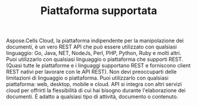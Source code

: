 ﻿---
title: Piattaforma supportata
second_title: Aspose.Cells Cloud Documen
type: docs
url: /it/supported-platforms/
description: Aspose.Cells Cloud supporta Excel per creare, convertire, unire, dividere, proteggere, operazioni di oggetti interni e così via
weight: 50
kwords: Excel, Office Cloud, REST API, Foglio di calcolo, PDF, CSV, Json, Markdown, Piattaforme supportate
---
Aspose.Cells Cloud, la piattaforma indipendente per la manipolazione dei documenti, è un vero REST API che può essere utilizzato con qualsiasi linguaggio: Go, Java, NET, NodeJs, Perl, PHP, Python, Ruby e molti altri. Puoi utilizzarlo con qualsiasi linguaggio o piattaforma che supporti REST. (Quasi tutte le piattaforme e i linguaggi supportano REST e forniscono client REST nativi per lavorare con le API REST). Non devi preoccuparti delle limitazioni di linguaggio o piattaforma. Puoi utilizzarlo con qualsiasi piattaforma: web, desktop, mobile e cloud. API si integra con altri servizi cloud per offrirti la flessibilità di cui hai bisogno durante l'elaborazione dei documenti. È adatto a qualsiasi tipo di attività, documento o contenuto.
